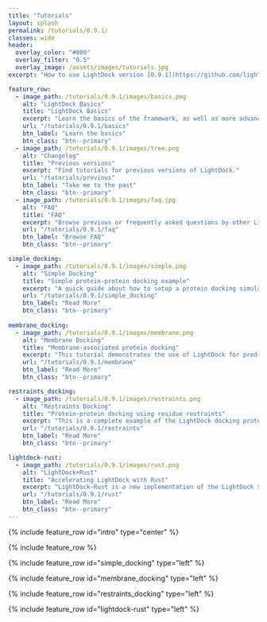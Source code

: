 ```yaml
---
title: "Tutorials"
layout: splash
permalink: /tutorials/0.9.1/
classes: wide
header:
  overlay_color: "#000"
  overlay_filter: "0.5"
  overlay_image: /assets/images/tutorials.jpg
excerpt: "How to use LightDock version [0.9.1](https://github.com/lightdock/lightdock/releases/tag/0.9.1)"

feature_row:
  - image_path: /tutorials/0.9.1/images/basics.png
    alt: "LightDock Basics"
    title: "LightDock Basics"
    excerpt: "Learn the basics of the framework, as well as more advanced details."
    url: "/tutorials/0.9.1/basics"
    btn_label: "Learn the basics"
    btn_class: "btn--primary"
  - image_path: /tutorials/0.9.1/images/tree.png
    alt: "Changelog"
    title: "Previous versions"
    excerpt: "Find tutorials for previous versions of LightDock."
    url: "/tutorials/previous"
    btn_label: "Take me to the past"
    btn_class: "btn--primary"
  - image_path: /tutorials/0.9.1/images/faq.jpg 
    alt: "FAQ"
    title: "FAQ"
    excerpt: "Browse previous or frequently asked questions by other LightDock users."
    url: "/tutorials/0.9.1/faq"
    btn_label: "Browse FAQ"
    btn_class: "btn--primary"

simple_docking:
  - image_path: /tutorials/0.9.1/images/simple.png
    alt: "Simple Docking"
    title: "Simple protein-protein docking example"
    excerpt: "A quick guide about how to setup a protein docking simulation with LightDock."
    url: "/tutorials/0.9.1/simple_docking"
    btn_label: "Read More"
    btn_class: "btn--primary"
    
membrane_docking:
  - image_path: /tutorials/0.9.1/images/membrane.png
    alt: "Membrane Docking"
    title: "Membrane-associated protein docking"
    excerpt: "This tutorial demonstrates the use of LightDock for predicting the structure of a membrane receptor–soluble protein complex."
    url: "/tutorials/0.9.1/membrane"
    btn_label: "Read More"
    btn_class: "btn--primary"

restraints_docking:
  - image_path: /tutorials/0.9.1/images/restraints.png
    alt: "Restraints Docking"
    title: "Protein-protein docking using residue restraints"
    excerpt: "This is a complete example of the LightDock docking protocol to model the 4G6M protein complex making use of residue restraints."
    url: "/tutorials/0.9.1/restraints"
    btn_label: "Read More"
    btn_class: "btn--primary"

lightdock-rust:
  - image_path: /tutorials/0.9.1/images/rust.png
    alt: "LightDock+Rust"
    title: "Accelerating LightDock with Rust"
    excerpt: "LightDock-Rust is a new implementation of the LightDock software in the Rust programming language."
    url: "/tutorials/0.9.1/rust"
    btn_label: "Read More"
    btn_class: "btn--primary"
---
```


{% include feature_row id="intro" type="center" %}

{% include feature_row %}

{% include feature_row id="simple_docking" type="left" %}

{% include feature_row id="membrane_docking" type="left" %}

{% include feature_row id="restraints_docking" type="left" %}

{% include feature_row id="lightdock-rust" type="left" %}


